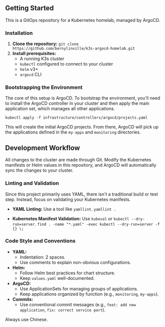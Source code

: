 ## Getting Started

This is a GitOps repository for a Kubernetes homelab, managed by ArgoCD.

### Installation

1.  **Clone the repository:**
    `git clone https://github.com/bernylinville/k3s-argocd-homelab.git`
2.  **Install prerequisites:**
    - A running K3s cluster
    - `kubectl` configured to connect to your cluster
    - `helm` v3+
    - `argocd` CLI

### Bootstrapping the Environment

The core of this setup is ArgoCD. To bootstrap the environment, you'll need to install the ArgoCD controller in your cluster and then apply the main application set, which manages all other applications.

`kubectl apply -f infrastructure/controllers/argocd/projects.yaml`

This will create the initial ArgoCD projects. From there, ArgoCD will pick up the applications defined in the `my-apps` and `monitoring` directories.

## Development Workflow

All changes to the cluster are made through Git. Modify the Kubernetes manifests or Helm values in this repository, and ArgoCD will automatically sync the changes to your cluster.

### Linting and Validation

Since this project primarily uses YAML, there isn't a traditional build or test step. Instead, focus on validating your Kubernetes manifests.

- **YAML Linting:** Use a tool like `yamllint`.
  `yamllint .`

- **Kubernetes Manifest Validation:** Use `kubeval` or `kubectl --dry-run=server`.
  `find . -name "*.yaml" -exec kubectl --dry-run=server -f {} \;`

### Code Style and Conventions

- **YAML:**
    - Indentation: 2 spaces.
    - Use comments to explain non-obvious configurations.
- **Helm:**
    - Follow Helm best practices for chart structure.
    - Keep `values.yaml` well-documented.
- **ArgoCD:**
    - Use ApplicationSets for managing groups of applications.
    - Keep applications organized by function (e.g., `monitoring`, `my-apps`).
- **Commits:**
    - Use conventional commit messages (e.g., `feat: add new application`, `fix: correct service port`).

Always use Chinese.
